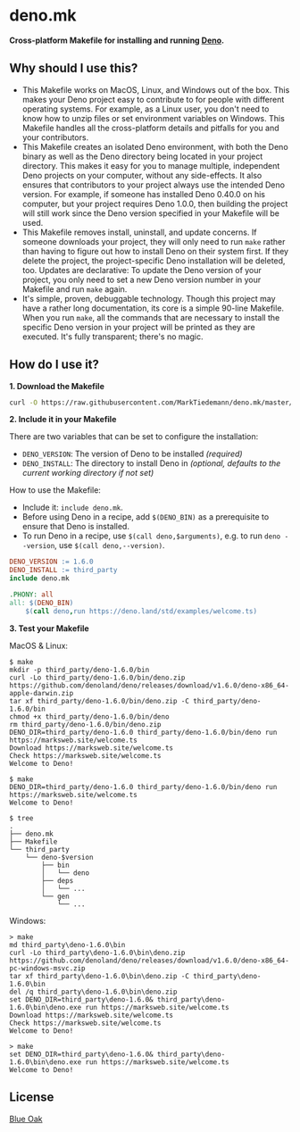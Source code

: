 # deno.mk

**Cross-platform Makefile for installing and running [Deno](https://deno.land/).**

## Why should I use this?

- This Makefile works on MacOS, Linux, and Windows out of the box. This makes your Deno project easy to contribute to for people with different operating systems. For example, as a Linux user, you don't need to know how to unzip files or set environment variables on Windows. This Makefile handles all the cross-platform details and pitfalls for you and your contributors.
- This Makefile creates an isolated Deno environment, with both the Deno binary as well as the Deno directory being located in your project directory. This makes it easy for you to manage multiple, independent Deno projects on your computer, without any side-effects. It also ensures that contributors to your project always use the intended Deno version. For example, if someone has installed Deno 0.40.0 on his computer, but your project requires Deno 1.0.0, then building the project will still work since the Deno version specified in your Makefile will be used.
- This Makefile removes install, uninstall, and update concerns. If someone downloads your project, they will only need to run `make` rather than having to figure out how to install Deno on their system first. If they delete the project, the project-specific Deno installation will be deleted, too. Updates are declarative: To update the Deno version of your project, you only need to set a new Deno version number in your Makefile and run `make` again.
- It's simple, proven, debuggable technology. Though this project may have a rather long documentation, its core is a simple 90-line Makefile. When you run `make`, all the commands that are necessary to install the specific Deno version in your project will be printed as they are executed. It's fully transparent; there's no magic.

## How do I use it?

**1. Download the Makefile**

```sh
curl -O https://raw.githubusercontent.com/MarkTiedemann/deno.mk/master/deno.mk
```

**2. Include it in your Makefile**

There are two variables that can be set to configure the installation:
  - `DENO_VERSION`: The version of Deno to be installed _(required)_
  - `DENO_INSTALL`: The directory to install Deno in _(optional, defaults to the current working directory if not set)_

How to use the Makefile:
  - Include it: `include deno.mk`.
  - Before using Deno in a recipe, add `$(DENO_BIN)` as a prerequisite to ensure that Deno is installed.
  - To run Deno in a recipe, use `$(call deno,$arguments)`, e.g. to run `deno --version`, use `$(call deno,--version)`.

<!--begin-example-->
```Makefile
DENO_VERSION := 1.6.0
DENO_INSTALL := third_party
include deno.mk

.PHONY: all
all: $(DENO_BIN)
	$(call deno,run https://deno.land/std/examples/welcome.ts)
```
<!--end-example-->

**3. Test your Makefile**

MacOS & Linux:

<!--begin-macos-linux-->
```
$ make
mkdir -p third_party/deno-1.6.0/bin
curl -Lo third_party/deno-1.6.0/bin/deno.zip https://github.com/denoland/deno/releases/download/v1.6.0/deno-x86_64-apple-darwin.zip
tar xf third_party/deno-1.6.0/bin/deno.zip -C third_party/deno-1.6.0/bin
chmod +x third_party/deno-1.6.0/bin/deno
rm third_party/deno-1.6.0/bin/deno.zip
DENO_DIR=third_party/deno-1.6.0 third_party/deno-1.6.0/bin/deno run https://marksweb.site/welcome.ts
Download https://marksweb.site/welcome.ts
Check https://marksweb.site/welcome.ts
Welcome to Deno!
```

```
$ make
DENO_DIR=third_party/deno-1.6.0 third_party/deno-1.6.0/bin/deno run https://marksweb.site/welcome.ts
Welcome to Deno!
```
<!--end-macos-linux-->

```
$ tree
.
├── deno.mk
├── Makefile
└── third_party
    └── deno-$version
        ├── bin
        │   └── deno
        ├── deps
        │   └── ...
        └── gen
            └── ...
```

Windows:

<!--begin-windows-->
```batch
> make
md third_party\deno-1.6.0\bin
curl -Lo third_party\deno-1.6.0\bin\deno.zip https://github.com/denoland/deno/releases/download/v1.6.0/deno-x86_64-pc-windows-msvc.zip
tar xf third_party\deno-1.6.0\bin\deno.zip -C third_party\deno-1.6.0\bin
del /q third_party\deno-1.6.0\bin\deno.zip
set DENO_DIR=third_party\deno-1.6.0& third_party\deno-1.6.0\bin\deno.exe run https://marksweb.site/welcome.ts
Download https://marksweb.site/welcome.ts
Check https://marksweb.site/welcome.ts
Welcome to Deno!
```

```batch
> make
set DENO_DIR=third_party\deno-1.6.0& third_party\deno-1.6.0\bin\deno.exe run https://marksweb.site/welcome.ts
Welcome to Deno!
```
<!--end-windows-->

## License

[Blue Oak](https://blueoakcouncil.org/license/1.0.0)
